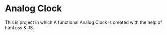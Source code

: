 # Analog Clock

This is project in which A functional Analog Clock is created with the help of html css & JS.
